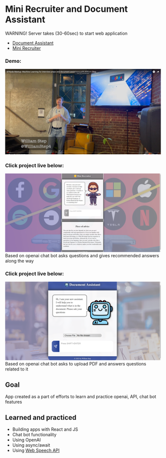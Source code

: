 # Mini Recruiter and Document Assistant
WARNING! Server takes (30-60sec) to start web application
* [Document Assistant](https://github.com/will-s-205/mini-recruiter/tree/Document-Assistant)
* [Mini Recruiter](https://github.com/will-s-205/mini-recruiter/tree/Mini-Recruiter)

### Demo:
[![SFnode MeetUp presentation](https://raw.githubusercontent.com/will-s-205/will-s-205.github.io/main/fcc-portfolio/img/2023-10-04%20SFnode%20MeetUp%20my%20presentation%20Mini%20Recruiter%20and%20Document%20Assistant.jpg)](https://www.youtube.com/watch?v=7teOcMMOhIs)
### Click project live below:
[![Mini Recruiter cover](https://raw.githubusercontent.com/will-s-205/will-s-205.github.io/main/fcc-portfolio/img/2023-08-06%20Mini%20Recruiter.png)](https://mini-recruiter.rigo205.repl.co/)
Based on openai chat bot asks questions and gives recommended answers along the way
### Click project live below:
[![Document Assistant](https://raw.githubusercontent.com/will-s-205/will-s-205.github.io/main/fcc-portfolio/img/2023-08-12%20Document%20Assistant.png)](https://document-assistant.rigo205.repl.co)
Based on openai chat bot asks to upload PDF and answers questions related to it
## Goal
App created as a part of efforts to learn and practice openai, API, chat bot features
## Learned and practiced
* Building apps with React and JS
* Chat bot functionality
* Using OpenAI
* Using async/await
* Using [Web Speech API](https://developer.mozilla.org/en-US/docs/Web/API/Web_Speech_API)
